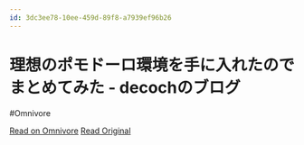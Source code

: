 ```yaml
---
id: 3dc3ee78-10ee-459d-89f8-a7939ef96b26
---
```


# 理想のポモドーロ環境を手に入れたのでまとめてみた - decochのブログ
#Omnivore

[Read on Omnivore](https://omnivore.app/me/decoch-18f0e03b66b)
[Read Original](https://decoch.hatenablog.com/entry/2020/06/29/235605)

